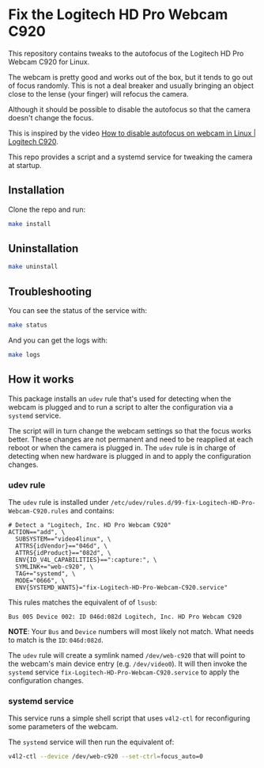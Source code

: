 # Fix the Logitech HD Pro Webcam C920

This repository contains tweaks to the autofocus of the Logitech HD Pro Webcam C920 for Linux.

The webcam is pretty good and works out of the box, but it tends to go out of focus randomly.
This is not a deal breaker and usually bringing an object close to the lense (your finger)
will refocus the camera.

Although it should be possible to disable the autofocus so that the camera doesn't change the
focus.

This is inspired by the video [How to disable autofocus on webcam in Linux | Logitech C920](https://youtu.be/7SZBQ5bqaWU).

This repo provides a script and a systemd service for tweaking the camera at startup.

## Installation

Clone the repo and run:

```bash
make install
```

## Uninstallation

```bash
make uninstall
```

## Troubleshooting

You can see the status of the service with:

```bash
make status
```

And you can get the logs with:

```bash
make logs
```

## How it works

This package installs an `udev` rule that's used for detecting when the webcam is plugged and to run a script to alter the configuration via a `systemd` service.

The script will in turn change the webcam settings so that the focus works better.
These changes are not permanent and need to be reapplied at each reboot or when the camera is plugged in.
The `udev` rule is in charge of detecting when new hardware is plugged in and to apply the configuration changes.

### udev rule

The `udev` rule is installed under `/etc/udev/rules.d/99-fix-Logitech-HD-Pro-Webcam-C920.rules` and contains:

```udev
# Detect a "Logitech, Inc. HD Pro Webcam C920"
ACTION=="add", \
  SUBSYSTEM=="video4linux", \
  ATTRS{idVendor}=="046d", \
  ATTRS{idProduct}=="082d", \
  ENV{ID_V4L_CAPABILITIES}==":capture:", \
  SYMLINK+="web-c920", \
  TAG+="systemd", \
  MODE="0666", \
  ENV{SYSTEMD_WANTS}="fix-Logitech-HD-Pro-Webcam-C920.service"
```

This rules matches the equivalent of of `lsusb`:

```output
Bus 005 Device 002: ID 046d:082d Logitech, Inc. HD Pro Webcam C920
```

**NOTE**: Your `Bus` and `Device` numbers will most likely not match. What needs to match is the `ID`: `046d:082d`.

The `udev` rule will create a symlink named `/dev/web-c920` that will point to the webcam's main device entry (e.g. `/dev/video0`).
It will then invoke the `systemd` service `fix-Logitech-HD-Pro-Webcam-C920.service` to apply the configuration changes.

### systemd service

This service runs a simple shell script that uses `v4l2-ctl` for reconfiguring some parameters of the webcam.

The `systemd` service will then run the equivalent of:

```bash
v4l2-ctl --device /dev/web-c920 --set-ctrl=focus_auto=0
```
